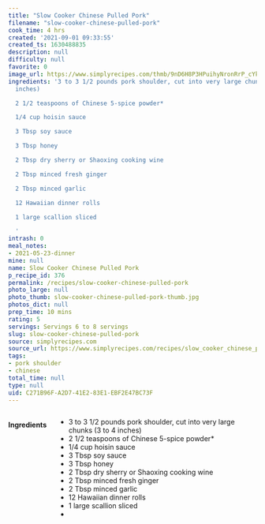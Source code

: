 ```yaml
---
title: "Slow Cooker Chinese Pulled Pork"
filename: "slow-cooker-chinese-pulled-pork"
cook_time: 4 hrs
created: '2021-09-01 09:33:55'
created_ts: 1630488835
description: null
difficulty: null
favorite: 0
image_url: https://www.simplyrecipes.com/thmb/9nD6H8P3HPuihyNronRrP_cYkno=/450x0/filters:no_upscale():max_bytes(150000):strip_icc()/__opt__aboutcom__coeus__resources__content_migration__simply_recipes__uploads__2016__10__slow-cooker-chinese-pulled-pork-vertical-a-1600-c1e06382786e4e9787d9d3b111fe4d52.jpg
ingredients: '3 to 3 1/2 pounds pork shoulder, cut into very large chunks (3 to 4
  inches)

  2 1/2 teaspoons of Chinese 5-spice powder*

  1/4 cup hoisin sauce

  3 Tbsp soy sauce

  3 Tbsp honey

  2 Tbsp dry sherry or Shaoxing cooking wine

  2 Tbsp minced fresh ginger

  2 Tbsp minced garlic

  12 Hawaiian dinner rolls

  1 large scallion sliced

  '
intrash: 0
meal_notes:
- 2021-05-23-dinner
mine: null
name: Slow Cooker Chinese Pulled Pork
p_recipe_id: 376
permalink: /recipes/slow-cooker-chinese-pulled-pork
photo_large: null
photo_thumb: slow-cooker-chinese-pulled-pork-thumb.jpg
photos_dict: null
prep_time: 10 mins
rating: 5
servings: Servings 6 to 8 servings
slug: slow-cooker-chinese-pulled-pork
source: simplyrecipes.com
source_url: https://www.simplyrecipes.com/recipes/slow_cooker_chinese_pulled_pork/
tags:
- pork shoulder
- chinese
total_time: null
type: null
uid: C271B96F-A2D7-41E2-83E1-EBF2E47BC73F
---
```

<div class="large-8 medium-7 columns" id="writeup">	</div><!-- #writeup -->
</div><!-- #row-one -->
<div class="row" id="row-two">	<div class="medium-4 small-5 columns" id="ingredients"><h4>Ingredients</h4><div class="box box-ingredients content"><ul>
<li>3 to 3 1/2 pounds pork shoulder, cut into very large chunks (3 to 4 inches)</li>
<li>2 1/2 teaspoons of Chinese 5-spice powder*</li>
<li>1/4 cup hoisin sauce</li>
<li>3 Tbsp soy sauce</li>
<li>3 Tbsp honey</li>
<li>2 Tbsp dry sherry or Shaoxing cooking wine</li>
<li>2 Tbsp minced fresh ginger</li>
<li>2 Tbsp minced garlic</li>
<li>12 Hawaiian dinner rolls</li>
<li>1 large scallion sliced</li>
<li></li>
</ul>
</div>	</div>	<div class="medium-6 small-7 columns" id="directions">	</div>